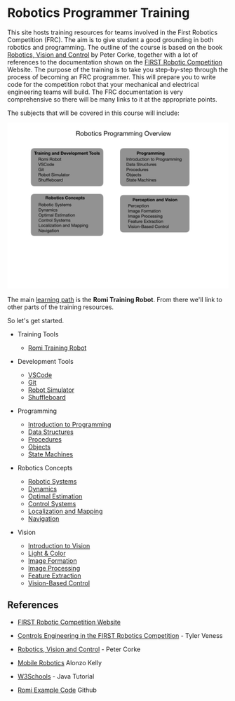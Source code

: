 # Robotics Programmer Training

This site hosts training resources for teams involved in the First Robotics Competition (FRC). The aim is to give student a good grounding in both robotics and programming.  The outline of the course is based on the book [Robotics, Vision and Control](https://petercorke.com/rvc/home/) by Peter Corke, together with a lot of references to the documentation shown on the [FIRST Robotic Competition](https://docs.wpilib.org/en/latest/index.html) Website.  The purpose of the training is to take you step-by-step through the process of becoming an FRC programmer.  This will prepare you to write code for the competition robot that your mechanical and electrical engineering teams will build. The FRC documentation is very comprehensive so there will be many links to it at the appropriate points.  

The subjects that will be covered in this course will include:

![Course Overview](images/FRCConcepts/FRCConcepts.016.jpeg)

The main [learning path](learningPath) is the **Romi Training Robot**.  From there we'll link to other parts of the training resources.

So let's get started.

- Training Tools 
  - [Romi Training Robot](Romi/romi.md)

- Development Tools 
  - [VSCode](Tools/VSCode.md)
  - [Git](Tools/git.md) 
  - [Robot Simulator](Tools/simulator.md)
  - [Shuffleboard](Tools/shuffleboard)
  <!-- - [BabyBot](Tools/trainingRobot.md) -->
- Programming
  - [Introduction to Programming](Programming/introProgramming)
  - [Data Structures](Programming/dataStructures)
  - [Procedures](Programming/procedures)
  - [Objects](Programming/objects)
  - [State Machines](Programming/stateMachines)

  <!-- - [Computer Science](Programming/csIndex) -->

- Robotics Concepts
  - [Robotic Systems](Concepts/RobotSystem/robotSystemsIndex)
  - [Dynamics](Concepts/Dynamics/dynamicsIndex)
  - [Optimal Estimation](Concepts/OptimalEstimation/optimalEstimationIndex)
  - [Control Systems](Concepts/Control/controlIndex)
  - [Localization and Mapping](Concepts/LocalizationMapping/localization)
  - [Navigation](Concepts/Navigation/navigation)
  
- Vision  
  - [Introduction to Vision](Vision/introVision.md)
  - [Light & Color](Vision/lightColor)
  - [Image Formation](Vision/imageFormation)
  - [Image Processing](Vision/imageProcessing)
  - [Feature Extraction](Vision/featureExtraction)
  - [Vision-Based Control](Vision/controlVision)

## References
- [FIRST Robotic Competition Website](https://docs.wpilib.org/en/latest/index.html)

- [Controls Engineering in the
FIRST Robotics Competition](https://file.tavsys.net/control/controls-engineering-in-frc.pdf) - Tyler Veness 

- [Robotics, Vision and Control](https://petercorke.com/rvc/home/) - Peter Corke

- [Mobile Robotics](https://www.cambridge.org/core/books/mobile-robotics/5BF238489F9BC337C0736432C87B3091) Alonzo Kelly

- [W3Schools](https://www.w3schools.com/java/default.asp) - Java Tutorial 



- [Romi Example Code](https://github.com/mjwhite8119/romi-examples) Github 
